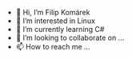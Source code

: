 - 👋 Hi, I’m Filip Komárek
- 👀 I’m interested in Linux
- 🌱 I’m currently learning C#
- 💞️ I’m looking to collaborate on ...
- 📫 How to reach me ...

<!---
filip2cz/filip2cz is a ✨ special ✨ repository because its `README.md` (this file) appears on your GitHub profile.
You can click the Preview link to take a look at your changes.
--->
